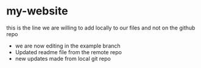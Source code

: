 # my-website
this is the line we are willing to add locally to our files and not on the github repo
* we are now editing in the example branch
* Updated readme file from the remote repo
* new updates made from local git repo   